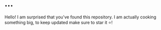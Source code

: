 # ...
Hello! I am surprised that you've found this repository. I am actually cooking something big, to keep updated make sure to star it ⭐!